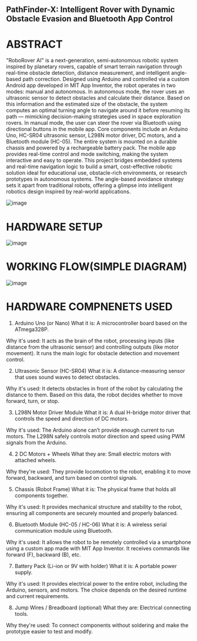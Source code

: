 ##  PathFinder-X: Intelligent Rover with Dynamic Obstacle Evasion and Bluetooth App Control

# ABSTRACT

"RoboRover AI" is a next-generation, semi-autonomous robotic system inspired by planetary rovers, capable of smart terrain navigation through real-time obstacle detection, distance measurement, and intelligent angle-based path correction. Designed using Arduino and controlled via a custom Android app developed in MIT App Inventor, the robot operates in two modes: manual and autonomous.
In autonomous mode, the rover uses an ultrasonic sensor to detect obstacles and calculate their distance. Based on this information and the estimated size of the obstacle, the system computes an optimal turning angle to navigate around it before resuming its path — mimicking decision-making strategies used in space exploration rovers. In manual mode, the user can steer the rover via Bluetooth using directional buttons in the mobile app.
Core components include an Arduino Uno, HC-SR04 ultrasonic sensor, L298N motor driver, DC motors, and a Bluetooth module (HC-05). The entire system is mounted on a durable chassis and powered by a rechargeable battery pack. The mobile app provides real-time control and mode switching, making the system interactive and easy to operate.
This project bridges embedded systems and real-time navigation logic to build a smart, cost-effective robotic solution ideal for educational use, obstacle-rich environments, or research prototypes in autonomous systems. The angle-based avoidance strategy sets it apart from traditional robots, offering a glimpse into intelligent robotics design inspired by real-world applications.

![image](https://github.com/user-attachments/assets/2ecca8f5-ce30-4278-8475-98a949e98b53)

# HARDWARE SETUP

![image](https://github.com/user-attachments/assets/acc8cd31-c4e8-4bef-9e2e-c33f590692c3)

# WORKING FLOW(SIMPLE DIAGRAM)

![image](https://github.com/user-attachments/assets/2c2e3fc9-8e97-47ad-972a-d1b0993ee54b)

# HARDWARE COMPNENETS USED 

1. Arduino Uno (or Nano)
What it is: A microcontroller board based on the ATmega328P.

Why it's used: It acts as the brain of the robot, processing inputs (like distance from the ultrasonic sensor) and controlling outputs (like motor movement). It runs the main logic for obstacle detection and movement control.

2. Ultrasonic Sensor (HC-SR04)
What it is: A distance-measuring sensor that uses sound waves to detect obstacles.

Why it's used: It detects obstacles in front of the robot by calculating the distance to them. Based on this data, the robot decides whether to move forward, turn, or stop.

3. L298N Motor Driver Module
What it is: A dual H-bridge motor driver that controls the speed and direction of DC motors.

Why it's used: The Arduino alone can’t provide enough current to run motors. The L298N safely controls motor direction and speed using PWM signals from the Arduino.

4. 2 DC Motors + Wheels
What they are: Small electric motors with attached wheels.

Why they're used: They provide locomotion to the robot, enabling it to move forward, backward, and turn based on control signals.

5. Chassis (Robot Frame)
What it is: The physical frame that holds all components together.

Why it's used: It provides mechanical structure and stability to the robot, ensuring all components are securely mounted and properly balanced.

6. Bluetooth Module (HC-05 / HC-06)
What it is: A wireless serial communication module using Bluetooth.

Why it's used: It allows the robot to be remotely controlled via a smartphone using a custom app made with MIT App Inventor. It receives commands like forward (F), backward (B), etc.

7. Battery Pack (Li-ion or 9V with holder)
What it is: A portable power supply.

Why it's used: It provides electrical power to the entire robot, including the Arduino, sensors, and motors. The choice depends on the desired runtime and current requirements.

8. Jump Wires / Breadboard (optional)
What they are: Electrical connecting tools.

Why they're used: To connect components without soldering and make the prototype easier to test and modify.





  



